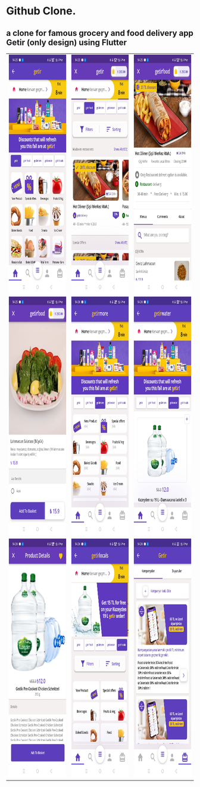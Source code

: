 # Github Clone.
## a clone for famous grocery and food delivery app Getir (only design) using Flutter
<table>

   <tr>
    <td> <img src="images/1.jpeg"  alt="1" width = 360px height = 640px ></td>
    <td> <img src="images/2.jpeg"  alt="1" width = 360px height = 640px ></td>
    <td> <img src="images/3.jpeg"  alt="1" width = 360px height = 640px ></td>
 </tr>
  
  <tr>
    <td> <img src="images/4.jpeg"  alt="1" width = 360px height = 640px ></td>
    <td> <img src="images/5.jpeg"  alt="1" width = 360px height = 640px ></td>
    <td> <img src="images/6.jpeg"  alt="1" width = 360px height = 640px ></td>

  </tr>
   <tr>
    <td> <img src="images/7.jpeg"  alt="1" width = 360px height = 640px ></td>
    <td> <img src="images/8.jpeg"  alt="1" width = 360px height = 640px ></td>
    <td> <img src="images/9.jpeg"  alt="1" width = 360px height = 640px ></td>

  </tr>
</table>
